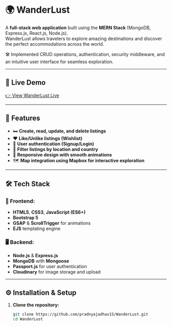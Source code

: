 # 🌍 WanderLust

A **full-stack web application** built using the **MERN Stack** (MongoDB, Express.js, React.js, Node.js).  
WanderLust allows travelers to explore amazing destinations and discover the perfect accommodations across the world.

🛠️ Implemented CRUD operations, authentication, security middleware, and an intuitive user interface for seamless exploration.

---

## 🔗 Live Demo

[👉 View WanderLust Live](https://wanderlust-2-mf26.onrender.com)

---

## 🚀 Features

- 🛏️ **Create, read, update, and delete listings**
- ❤️ **Like/Unlike listings (Wishlist)**
- 🔐 **User authentication (Signup/Login)**
- 📍 **Filter listings by location and country**
- 📱 **Responsive design with smooth animations**
- 🗺️ **Map integration using Mapbox for interactive exploration**

---

## 🛠️ Tech Stack

### 🔧 Frontend:
- **HTML5**, **CSS3**, **JavaScript (ES6+)**
- **Bootstrap 5**
- **GSAP** & **ScrollTrigger** for animations
- **EJS** templating engine

### 🖥️ Backend:
- **Node.js** & **Express.js**
- **MongoDB** with **Mongoose**
- **Passport.js** for user authentication
- **Cloudinary** for image storage and upload

---

## ⚙️ Installation & Setup

1. **Clone the repository:**
   ```bash
   git clone https://github.com/pradnyajadhav15/WanderLust.git
   cd WanderLust
